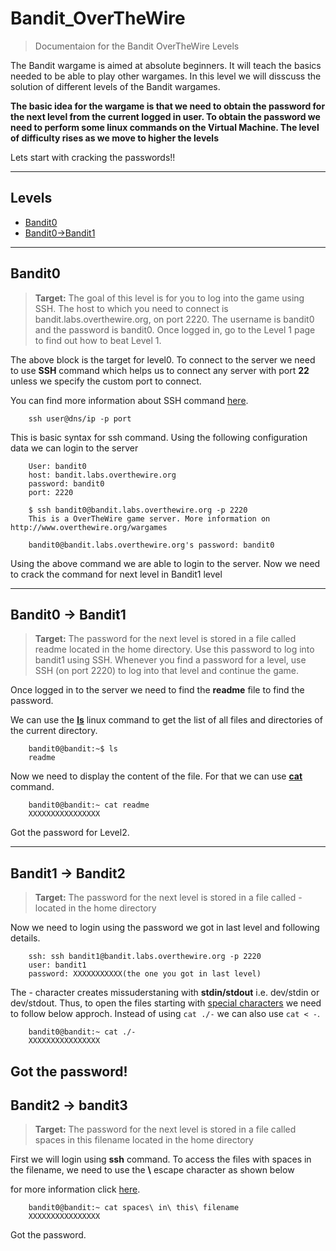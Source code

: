 # Bandit_OverTheWire

> Documentaion for the Bandit OverTheWire Levels

The Bandit wargame is aimed at absolute beginners. It will teach the basics needed to be able to play other wargames. In this level we will disscuss the solution of different levels of the Bandit wargames.

**The basic idea for the wargame is that we need to obtain the password for the next level from the current logged in user. To obtain the password we need to perform some linux commands on the Virtual Machine. The level of difficulty rises as we move to higher the levels**

Lets start with cracking the passwords!!

---

## Levels

- [Bandit0](#bandit0)
- [Bandit0->Bandit1](#bandit0---bandit1)

---

## Bandit0

> **Target:** The goal of this level is for you to log into the game using SSH. The host to which you need to connect is bandit.labs.overthewire.org, on port 2220. The username is bandit0 and the password is bandit0. Once logged in, go to the Level 1 page to find out how to beat Level 1.

The above block is the target for level0.
To connect to the server we need to use **SSH** command which helps us to connect any server with port **22** unless we specify the custom port to connect.

You can find more information about SSH command [here](https://man7.org/linux/man-pages/man1/ssh.1.html).

```
	ssh user@dns/ip -p port
```

This is basic syntax for ssh command. Using the following configuration data we can login to the server

```
	User: bandit0
	host: bandit.labs.overthewire.org
	password: bandit0
	port: 2220
```

```
	$ ssh bandit0@bandit.labs.overthewire.org -p 2220
	This is a OverTheWire game server. More information on http://www.overthewire.org/wargames

	bandit0@bandit.labs.overthewire.org's password: bandit0
```

Using the above command we are able to login to the server. Now we need to crack the command for next level in Bandit1 level

---
## Bandit0 -> Bandit1

> **Target:** The password for the next level is stored in a file called readme located in the home directory. Use this password to log into bandit1 using SSH. Whenever you find a password for a level, use SSH (on port 2220) to log into that level and continue the game.

Once logged in to the server we need to find the **readme** file to find the password.

We can use the **[ls](https://en.wikipedia.org/wiki/Ls)** linux command to get the list of all files and directories of the current directory.

```
	bandit0@bandit:~$ ls
	readme
```

Now we need to display the content of the file. For that we can use **[cat](<https://en.wikipedia.org/wiki/Cat_(Unix)>)** command.

```
	bandit0@bandit:~ cat readme
	XXXXXXXXXXXXXXXX
```

Got the password for Level2.

---

## Bandit1 -> Bandit2

> **Target:** The password for the next level is stored in a file called - located in the home directory

Now we need to login using the password we got in last level and following details.

```
	ssh: ssh bandit1@bandit.labs.overthewire.org -p 2220
	user: bandit1
	password: XXXXXXXXXXX(the one you got in last level)
```
The - character creates missuderstaning with **stdin/stdout** i.e. dev/stdin or dev/stdout. Thus, to open the files starting with [special characters](https://tldp.org/LDP/abs/html/special-chars.html) we need to follow below approch. Instead of using `cat ./-` we can also use `cat < -`.

```
	bandit0@bandit:~ cat ./-
	XXXXXXXXXXXXXXXX
```
Got the password!
---

## Bandit2 -> bandit3

> **Target:** The password for the next level is stored in a file called spaces in this filename located in the home directory

First we will login using **ssh** command.
To access the files with spaces in the filename, we need to use the **\\** escape character as shown below

for more information click [here](https://linuxhint.com/reference-filename-with-spaces-linux/).

```
	bandit0@bandit:~ cat spaces\ in\ this\ filename
	XXXXXXXXXXXXXXXX
```
Got the password.
